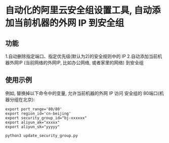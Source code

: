 
# 自动化的阿里云安全组设置工具, 自动添加当前机器的外网 IP 到安全组

## 功能
1.自动删除指定端口、指定优先级(默认为2)的安全规则中的 IP
2.自动添加当前机器外网IP (当前网络的外网IP, 比如办公网络, 或者家里的网络) 到安全组

## 使用示例
例如, 替换掉以下命令中的变量, 允许当前机器的外网 IP 访问 安全组的 80端口(机器分组在北京):

```
export port_range='80/80'
export region_id='cn-beijing'
export security_group_id="bj-xxxxxx"
export aliyun_ak="xxxxx"
export aliyun_sk="yyyyy"

python3 update_security_group.py
```